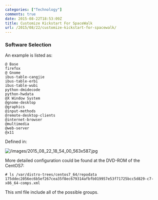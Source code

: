 ```yaml
---
categories: ["Technology"]
comments: true
date: 2015-08-22T18:53:09Z
title: Customize Kickstart For SpaceWalk
url: /2015/08/22/customize-kickstart-for-spacewalk/
---
```


### Software Selection
An example is listed as:    

```
@ Base
firefox
@ Gnome
ibus-table-cangjie
ibus-table-erbi
ibus-table-wubi
python-dmidecode
python-hwdata
@X Window System
@gnome-desktop
@graphics
@input-methods
@remote-desktop-clients
@internet-browser
@multimedia
@web-server
@x11
```

Defined in:    

![/images/2015_08_22_18_54_00_563x587.jpg](/images/2015_08_22_18_54_00_563x587.jpg)    

More detailed configuration could be found at the DVD-ROM of the CentOS7:    

```
# ls /var/distro-trees/centos7_64/repodata
175ddec2056ec6b5ef267cea35f8ec679314afbfb019957e53f71725bcc5d829-c7-x86_64-comps.xml
```

This xml file include all of the possible groups.   
